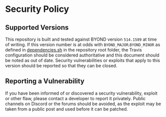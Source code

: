 # Security Policy

## Supported Versions

This repository is built and tested against BYOND version `514.1589` at time of writing. If this version number is at odds with `BYOND_MAJOR`.`BYOND_MINOR` as defined in [dependencies.sh](https://github.com/yogstation13/Yogstation/blob/558dcb72c082f453add2e5472c9ed215e370c0a0/dependencies.sh#L8) in the repository root folder, the Travis configuration should be considered authoritative and this document should be noted as out of date. Security vulnerabilities or exploits that apply to this version should be reported so that they can be closed.

## Reporting a Vulnerability

If you have been informed of or discovered a security vulnerability, exploit or other flaw, please contact a developer to report it privately. Public channels on Discord or the forums should be avoided, as the exploit may be taken from a public post and used before it can be patched.
